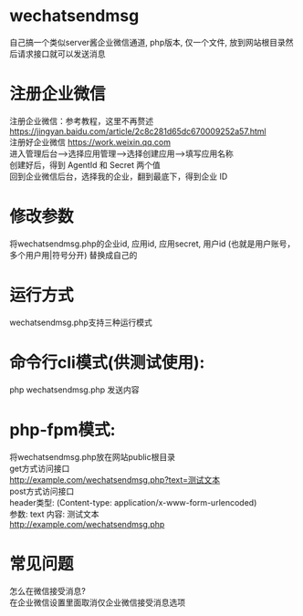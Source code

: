 # wechatsendmsg
自己搞一个类似server酱企业微信通道, php版本, 仅一个文件, 放到网站根目录然后请求接口就可以发送消息

# 注册企业微信
注册企业微信：参考教程，这里不再赘述  
https://jingyan.baidu.com/article/2c8c281d65dc670009252a57.html  
注册好企业微信 https://work.weixin.qq.com  
进入管理后台-->选择应用管理-->选择创建应用-->填写应用名称  
创建好后，得到 AgentId 和 Secret 两个值  
回到企业微信后台，选择我的企业，翻到最底下，得到企业 ID  

# 修改参数
将wechatsendmsg.php的企业id, 应用id, 应用secret, 用户id (也就是用户账号，多个用户用|符号分开) 替换成自己的

# 运行方式
wechatsendmsg.php支持三种运行模式

# 命令行cli模式(供测试使用):
php wechatsendmsg.php 发送内容

# php-fpm模式:
将wechatsendmsg.php放在网站public根目录  
get方式访问接口  
http://example.com/wechatsendmsg.php?text=测试文本  
post方式访问接口   
header类型: (Content-type: application/x-www-form-urlencoded)  
参数: text 内容: 测试文本  
http://example.com/wechatsendmsg.php  

# 常见问题
怎么在微信接受消息?  
在企业微信设置里面取消仅企业微信接受消息选项  
